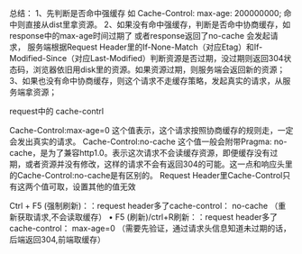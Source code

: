 总结：
1、先判断是否命中强缓存 如 Cache-Control: max-age: 200000000; 命中则直接从dist里拿资源。
2、如果没有命中强缓存，判断是否命中协商缓存，如response中的max-age时间过期了 或者response返回了no-cache 会发起请求， 服务端根据Request Header里的If-None-Match（对应Etag）和If-Modified-Since（对应Last-Modified）判断资源是否过期，没过期则返回304状态码，浏览器依旧用disk里的资源。如果资源过期，则服务端会返回新的资源；
3、如果也没有命中协商缓存，则这个请求不走缓存策略，发起真实的请求，从服务端拿资源；

request中的 cache-contrl

Cache-Control:max-age=0
这个值表示，这个请求按照协商缓存的规则走，一定会发出真实的请求。
Cache-Control:no-cache
这个值一般会附带Pragma: no-cache，是为了兼容http1.0。表示这次请求不会读缓存资源，即便缓存没有过期，或者资源并没有修改，这样的请求不会有返回304的可能。这一点和响应头里的Cache-Control:no-cache是有区别的。
Request Header里Cache-Control只有这两个值可取，设置其他的值无效

Ctrl + F5 (强制刷新)：：request header多了cache-control： no-cache （重新获取请求,不会读取缓存）
• F5 (刷新)/ctrl+R刷新：：request header多了 cache-control： max-age=0 （需要先验证，通过请求头信息知道未过期的话，后端返回304,前端取缓存）
